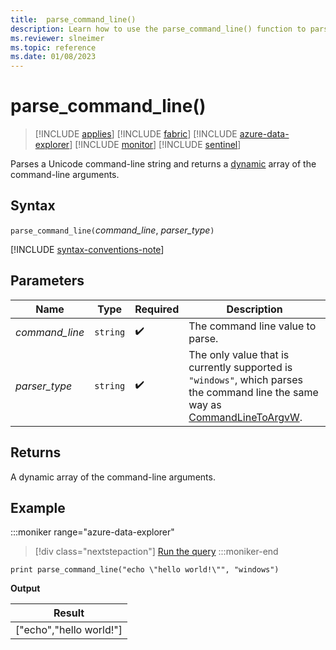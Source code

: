 ```yaml
---
title:  parse_command_line()
description: Learn how to use the parse_command_line() function to parse a unicode command-line string.
ms.reviewer: slneimer
ms.topic: reference
ms.date: 01/08/2023
---
```

# parse_command_line()

> [!INCLUDE [applies](../includes/applies-to-version/applies.md)] [!INCLUDE [fabric](../includes/applies-to-version/fabric.md)] [!INCLUDE [azure-data-explorer](../includes/applies-to-version/azure-data-explorer.md)] [!INCLUDE [monitor](../includes/applies-to-version/monitor.md)] [!INCLUDE [sentinel](../includes/applies-to-version/sentinel.md)]

Parses a Unicode command-line string and returns a [dynamic](scalar-data-types/dynamic.md) array of the command-line arguments.

## Syntax

`parse_command_line(`*command_line*, *parser_type*`)`

[!INCLUDE [syntax-conventions-note](../includes/syntax-conventions-note.md)]

## Parameters

| Name | Type | Required | Description |
|--|--|--|--|
| *command_line*| `string` |  :heavy_check_mark: | The command line value to parse.|
| *parser_type*| `string` |  :heavy_check_mark: | The only value that is currently supported is `"windows"`, which parses the command line the same way as [CommandLineToArgvW](/windows/win32/api/shellapi/nf-shellapi-commandlinetoargvw).|

## Returns

A dynamic array of the command-line arguments.

## Example

:::moniker range="azure-data-explorer"
> [!div class="nextstepaction"]
> <a href="https://dataexplorer.azure.com/clusters/help/databases/Samples?query=H4sIAAAAAAAAAwXBYQrAIAgG0Ku479cGO1IQkUKBadjA6++9HdM+2i2O1O5rNeOq0+SG9OFUMETVKT2UrwK8hJzGngfPD3VSsFI8AAAA" target="_blank">Run the query</a>
:::moniker-end

```kusto
print parse_command_line("echo \"hello world!\"", "windows")
```

**Output**

|Result|
|---|
|["echo","hello world!"]|
